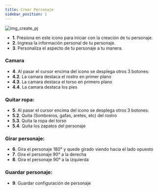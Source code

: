 ```yaml
---
title: Crear Personaje
sidebar_position: 1
---
```



![img_create_pj](https://i.imgur.com/z9UAPSH.png)

- **1**. Presiona en este icono para iniciar con la creación de tu personaje.
- **2**. Ingresa la información personal de tu personaje.
- **3**. Personaliza el aspecto de tu personaje a tu manera.

### Camara
- **4**. Al pasar el cursor encima del icono se desplega otros 3 botones:
- **4.2**. La camara destaca el rostro en primer plano
- **4.3**. La camara destaca el torso en primero plano
- **4.4**. La camara destaca los pies

### Quitar ropa:
- **5**. Al pasar el cursor encima del icono se desplega otros 3 botones:
- **5.2**. Quita (Sombreros, gafas, aretes, etc) del rostro
- **5.3**. Quita la ropa del torso
- **5.4**. Quita los zapatos del personaje

### Girar personaje:
- **6**. Gira el personaje 180° y quede girado viendo hacia el lado opuesto
- **7**. Gira el personaje 90° a la derecha
- **8**. Gira el personaje 90° a la izquierda

### Guardar personaje:
- **9**. Guardar configuración de personaje

<!-- :::info
Recuerda que
::: -->

<!-- ![Img_Res_1](https://cdn.discordapp.com/attachments/901151708879667320/1187807255551283200/1_createpj.PNG?ex=65983ab6&is=6585c5b6&hm=10a417f3a6ddfda4d2c3f7142a1b72f44f8ea42b5a619aaf1f6c3ee1e78d3d71&) -->



<!-- ![AddPj](https://cdn.discordapp.com/attachments/1187993860329189436/1187995730774872185/buttonaddpj.png?ex=6598ea3e&is=6586753e&hm=ac66d0a6d5d1811c87b932d9c3cffec6398d5e335447cea43ca35be8d0e9a1f6&)   -->

<!-- Lo siguiente será completar tu registro **Ten en cuenta que esta información es importante, porque es como otras personas te conoceran en la ciudad.** -->


<!-- ![RegisterDniPj](https://cdn.discordapp.com/attachments/1187993860329189436/1187994736603168818/image.png?ex=6598e951&is=65867451&hm=1e4187406b0f4c3fce87e8fd0268c1c337a922ee5a639438b2616db0d06948cd&)  -->

<!-- Modificar tu personaje con una gran variedad de opciones a elegir. -->

<!-- ![EditPj](https://cdn.discordapp.com/attachments/1187993860329189436/1187994684610588722/image.png?ex=6598e944&is=65867444&hm=d37e705d33492e7941da6b29c2e264434152efd0737b9f7d4b63f407a243189e&) -->

<!-- este método no es soportado por todas las implementaciones de Markdown, ya que es una extensión proporcionada por algunos renderizadores como Pandoc. -->

<!-- ![Img_Res_1](https://cdn.discordapp.com/attachments/901151708879667320/1187807255551283200/1_createpj.PNG?ex=65983ab6&is=6585c5b6&hm=10a417f3a6ddfda4d2c3f7142a1b72f44f8ea42b5a619aaf1f6c3ee1e78d3d71& =300x200) Pandoc -->


<!-- Codigo HTML en Markdown puede no funcionar en algunas plataformas o aplicaciones que no soporten la renderización o limpieza de HTML. GitHub no permite utilizar el atributo style en la etiqueta <img> por motivos de seguridad. Además se pierden ventajasde usar Markdown, como la simplicidad y la portabilidad. -->

<!-- <img src="https://cdn.discordapp.com/attachments/901151708879667320/1187807255551283200/1_createpj.PNG?ex=65983ab6&is=6585c5b6&hm=10a417f3a6ddfda4d2c3f7142a1b72f44f8ea42b5a619aaf1f6c3ee1e78d3d71&" alt="Ejemplo" width="300" height="200"> -->

<!-- <p Align="center">
    <img src="" alt="" style="">
</p> -->

<!-- <img src="" alt="" style=""> -->

<!-- :::caution MODIFICACIONES EN CREACIÓN DE PERSONAJE
Muy pronto estará disponible para su visualización
::: -->